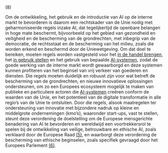 (8) 

Om de ontwikkeling, het gebruik en de introductie van AI op de interne markt te bevorderen is daarom een rechtskader van de Unie nodig met geharmoniseerde regels inzake AI, dat tegelijkertijd de openbare belangen in hoge mate beschermt, bijvoorbeeld op het gebied van gezondheid en veiligheid en de bescherming van de grondrechten, met inbegrip van de democratie, de rechtsstaat en de bescherming van het milieu, zoals die worden erkend en beschermd door de Uniewetgeving. Om dat doel te bereiken, moeten regels worden vastgesteld voor het [in de handel brengen](a3.md#^handel), het [in gebruik stellen](a3.md#^gebruik) en het gebruik van bepaalde [AI-systemen](a3.md#^ai-systeem), zodat de goede werking van de interne markt wordt gewaarborgd en deze systemen kunnen profiteren van het beginsel van vrij verkeer van goederen en diensten. Die regels moeten duidelijk en robuust zijn voor wat betreft de bescherming van de grondrechten, en nieuwe innovatieve oplossingen ondersteunen, om zo een Europees ecosysteem mogelijk te maken van publieke en particuliere actoren die [AI-systemen](a3.md#^ai-systeem) creëren conform de waarden van de Unie, en het potentieel van de digitale transformatie in alle regio’s van de Unie te ontsluiten. Door die regels, alsook maatregelen ter ondersteuning van innovatie met bijzondere nadruk op kleine en middelgrote ondernemingen (kmo’s), waaronder start-ups, vast te stellen, steunt deze verordening de doelstelling om de Europese mensgerichte benadering van AI te bevorderen en wereldwijd een voortrekkersrol te spelen bij de ontwikkeling van veilige, betrouwbare en ethische AI, zoals verklaard door de Europese Raad [(5)](#ntr5-L_202401689NL.000101-E0005), en waarborgt deze verordening de bescherming van ethische beginselen, zoals specifiek gevraagd door het Europees Parlement [(6)](#ntr6-L_202401689NL.000101-E0006).